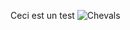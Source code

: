 Ceci est un test
![Chevals](https://i.pinimg.com/474x/ba/df/04/badf046ec50c6a51ca1e418438d5373c.jpg "Cheval")